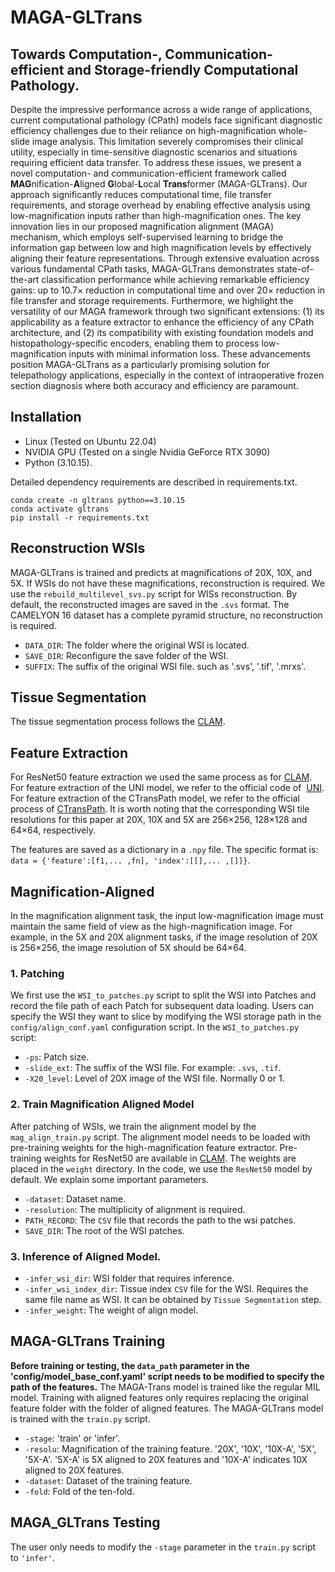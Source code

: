 MAGA-GLTrans
===========
## Towards Computation-, Communication-efficient and Storage-friendly Computational Pathology.
Despite the impressive performance across a wide range of applications, current computational pathology (CPath) models face significant diagnostic efficiency challenges due to their reliance on high-magnification whole-slide image analysis. This limitation severely compromises their clinical utility, especially in time-sensitive diagnostic scenarios and situations requiring efficient data transfer. To address these issues, we present a novel computation- and communication-efficient framework called **MAG**nification-**A**ligned **G**lobal-**L**ocal **Trans**former (MAGA-GLTrans). Our approach significantly reduces computational time, file transfer requirements, and storage overhead by enabling effective analysis using low-magnification inputs rather than high-magnification ones. The key innovation lies in our proposed magnification alignment (MAGA) mechanism, which employs self-supervised learning to bridge the information gap between low and high magnification levels by effectively aligning their feature representations. Through extensive evaluation across various fundamental CPath tasks, MAGA-GLTrans demonstrates state-of-the-art classification performance while achieving remarkable efficiency gains: up to 10.7&times; reduction in computational time and over 20&times; reduction in file transfer and storage requirements. Furthermore, we highlight the versatility of our MAGA framework through two significant extensions: (1) its applicability as a feature extractor to enhance the efficiency of any CPath architecture, and (2) its compatibility with existing foundation models and histopathology-specific encoders, enabling them to process low-magnification inputs with minimal information loss. These advancements position MAGA-GLTrans as a particularly promising solution for telepathology applications, especially in the context of intraoperative frozen section diagnosis where both accuracy and efficiency are paramount.

## Installation
- Linux (Tested on Ubuntu 22.04)
- NVIDIA GPU (Tested on a single Nvidia GeForce RTX 3090)
- Python (3.10.15).
  
Detailed dependency requirements are described in requirements.txt.
``` shell
conda create -n gltrans python==3.10.15
conda activate gltrans
pip install -r requirements.txt
```
## Reconstruction WSIs
MAGA-GLTrans is trained and predicts at magnifications of 20X, 10X, and 5X. If WSIs do not have these magnifications, reconstruction is required. We use the `rebuild_multilevel_svs.py` script for WISs reconstruction. By default, the reconstructed images are saved in the `.svs` format. The CAMELYON 16 dataset has a complete pyramid structure, no reconstruction is required.
* `DATA_DIR`: The folder where the original WSI is located.
* `SAVE_DIR`: Reconfigure the save folder of the WSI.
* `SUFFIX`: The suffix of the original WSI file. such as‌ '.svs', '.tif', '.mrxs'.

## Tissue Segmentation 
The tissue segmentation process follows the [CLAM](https://github.com/mahmoodlab/CLAM).

## Feature Extraction
For ResNet50 feature extraction we used the same process as for [CLAM](https://github.com/mahmoodlab/CLAM).
For feature extraction of the UNI model, we refer to the official code of  [UNI](https://github.com/mahmoodlab/UNI).
For feature extraction of the CTransPath model, we refer to the official process of [CTransPath](https://github.com/Xiyue-Wang/TransPath).
It is worth noting that the corresponding WSI tile resolutions for this paper at 20X, 10X and 5X are 256×256, 128×128 and 64×64, respectively.

The features are saved as a dictionary in a `.npy` file. The specific format is: `data = {'feature':[f1,... ,fn], 'index':[[],... ,[]]}`.

## Magnification-Aligned
In the magnification alignment task, the input low-magnification image must maintain the same field of view as the high-magnification image. For example, in the 5X and 20X alignment tasks, if the image resolution of 20X is 256×256, the image resolution of 5X should be 64×64.

### 1. Patching
We first use the `WSI_to_patches.py` script to split the WSI into Patches and record the file path of each Patch for subsequent data loading. Users can specify the WSI they want to slice by modifying the WSI storage path in the `config/align_conf.yaml` configuration script. In the `WSI_to_patches.py` script:
* `-ps`: Patch size.
* `-slide_ext`: The suffix of the WSI file. For example: `.svs`, `.tif`.
* `-X20_level`: Level of 20X image of the WSI file. Normally 0 or 1.

### 2. Train Magnification Aligned Model
After patching of WSIs, we train the alignment model by the `mag_align_train.py` script. The alignment model needs to be loaded with pre-training weights for the high-magnification feature extractor. Pre-training weights for ResNet50 are available in [CLAM](https://github.com/mahmoodlab/CLAM). The weights are placed in the `weight` directory. In the code, we use the `ResNet50` model by default. We explain some important parameters. 
* `-dataset`: Dataset name.
* `-resolution`: The multiplicity of alignment is required. 
* `PATH_RECORD`: The `CSV` file that records the path to the wsi patches. 
* `SAVE_DIR`: The root of the WSI patches.

### 3. Inference of Aligned Model.
* `-infer_wsi_dir`: WSI folder that requires inference.
* `-infer_wsi_index_dir`: Tissue index `CSV` file for the WSI. Requires the same file name as WSI. It can be obtained by `Tissue Segmentation` step.
* `-infer_weight`: The weight of align model.

## MAGA-GLTrans Training
**Before training or testing, the `data_path` parameter in the 'config/model_base_conf.yaml' script needs to be modified to specify the path of the features.**
The MAGA-Trans model is trained like the regular MIL model. Training with aligned features only requires replacing the original feature folder with the folder of aligned features. The MAGA-GLTrans model is trained with the `train.py` script.
* `-stage`: 'train' or 'infer'.
* `-resolu`: Magnification of the training feature. '20X', '10X', '10X-A', '5X', '5X-A'. '5X-A' is 5X aligned to 20X features and '10X-A' indicates 10X aligned to 20X features.
* `-dataset`: Dataset of the training feature.
* `-fold`: Fold of the ten-fold.

## MAGA_GLTrans Testing
The user only needs to modify the `-stage` parameter in the `train.py` script to `'infer'`.

